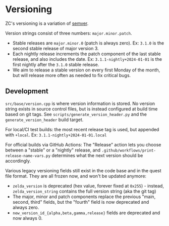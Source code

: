 # Versioning

ZC's versioning is a variation of [semver](https://semver.org/).

Version strings consist of three numbers: `major.minor.patch`.

* Stable releases are `major.minor.0` (patch is always zero). Ex: `3.1.0` is the second stable release of major version 3.
* Each nightly release increments the patch component of the last stable release, and also includes the date. Ex: `3.1.1-nightly+2024-01-01` is the first nightly after the `3.1.0` stable release.
* We aim to release a stable version on every first Monday of the month, but will release more often as needed to fix critical bugs.

## Development

`src/base/version.cpp` is where version information is stored. No version string exists in source control files, but is instead configured at build time based on git tags. See `scripts/generate_version_header.py` and the `generate_version_header` build target.

For local/CI test builds: the most recent release tag is used, but appended with `+local`. Ex: `3.1.1-nightly+2024-01-01.local`

For official builds via GitHub Actions: The "Release" action lets you choose between a "stable" or a "nightly" release, and `.github/workflows/print-release-name-vars.py` determines what the next version should be accordingly.

Various legacy versioning fields still exist in the code base and in the quest file format. They are all frozen now, and won't be updated anymore:

* `zelda_version` is deprecated (hex value, forever fixed at `0x255`) - instead, `zelda_version_string` contains the full version string (aka the git tag)
*  The major, minor and patch components replace the previous "main, second, third" fields, but the "fourth" field is now deprecated and always zero.
* `new_version_id_{alpha,beta,gamma,release}` fields are deprecated and now always 0.
